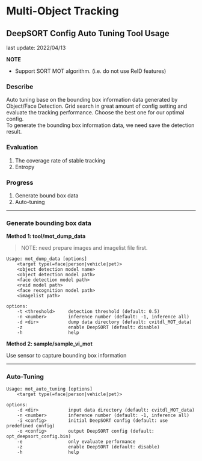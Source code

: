 # Multi-Object Tracking 
## DeepSORT Config Auto Tuning Tool Usage
last update: 2022/04/13  

**NOTE**
* Support SORT MOT algorithm. (i.e. do not use ReID features)  

### Describe
Auto tuning base on the bounding box information data generated by Object/Face Detection. Grid search in great amount of config setting and evaluate the tracking performance. Choose the best one for our optimal config.  
To generate the bounding box information data, we need save the detection result.  
### Evaluation  
1. The coverage rate of stable tracking
2. Entropy

### Progress
1. Generate bound box data
2. Auto-tuning

---

### Generate bounding box data
**Method 1: tool/mot_dump_data**
> NOTE: need prepare images and imagelist file first.  
 ```
 Usage: mot_dump_data [options]
     <target type(=face|person|vehicle|pet)>
     <object detection model name>
     <object detection model path>
     <face detection model path>
     <reid model path>
     <face recognition model path>
     <imagelist path>
 
 options:
     -t <threshold>     detection threshold (default: 0.5)
     -n <number>        inference number (default: -1, inference all)
     -d <dir>           dump data directory (default: cvitdl_MOT_data)
     -z                 enable DeepSORT (default: disable)
     -h                 help
 ```
**Method 2: sample/sample_vi_mot**  

Use sensor to capture bounding box information  

---
### Auto-Tuning
```
Usage: mot_auto_tuning [options]
    <target type(=face|person|vehicle|pet)>

options:
    -d <dir>           input data directory (default: cvitdl_MOT_data)
    -n <number>        inference number (default: -1, inference all)
    -i <config>        initial DeepSORT config (default: use predefined config)
    -o <config>        output DeepSORT config (default: opt_deepsort_config.bin)
    -e                 only evaluate performance
    -z                 enable DeepSORT (default: disable)
    -h                 help
```
